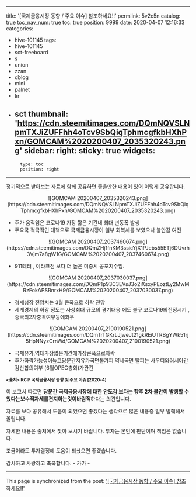 
---
title: '[국제금융시장 동향 / 주요 이슈]  참조하세요!!'
permlink: 5v2c5n
catalog: true
toc_nav_num: true
toc: true
position: 9999
date: 2020-04-07 12:16:33
categories:
- hive-101145
tags:
- hive-101145
- sct-freeboard
- s
- union
- zzan
- dblog
- mini
- palnet
- kr
- sct
thumbnail: 'https://cdn.steemitimages.com/DQmNQVSLNpmTXJiZUFFhh4oTcv9SbQiqTphmcgfkbHXhPxn/GOMCAM%2020200407_2035320243.png'
sidebar:
    right:
        sticky: true
widgets:
    -
        type: toc
        position: right
---


정기적으로 받아보는 자료에 함께 공유하면 좋을만한
내용이 있어 이렇게 공유합니다.  



<center>![GOMCAM 20200407_2035320243.png](https://cdn.steemitimages.com/DQmNQVSLNpmTXJiZUFFhh4oTcv9SbQiqTphmcgfkbHXhPxn/GOMCAM%2020200407_2035320243.png)</center>

- 주가 움직임은 코로나19 가장 짧은 기간내  최대 변동폭 발생
- 주요국 적극적인 대책으로 국제금융시장이 일부 회복세를 보였으나 불안감 여전


<center>![GOMCAM 20200407_2037460674.png](https://cdn.steemitimages.com/DQmZHj1fnKM3ssicYjX1PJebs55ETj6DUvrh3Vjm7a8gW1G/GOMCAM%2020200407_2037460674.png)</center>

- 911테러 ,  이라크전 보다 더 높은 미증시 공포지수임. 


<center>![GOMCAM 20200407_2037030037.png](https://cdn.steemitimages.com/DQmP1p93C3EVsJ3o2iXsxyPEoztLy2MwMRzFokAPSRnrxH9/GOMCAM%2020200407_2037030037.png)</center>

- 경제성장 전망치는 3월 큰폭으로 하락 전망 
- 세계경제의 하강 정도는 사상최대 규모의 경기대응 에도 불구 
    코로나19의진정시기 , 중국의2차충격여부등에좌우

<center>![GOMCAM 20200407_2100190521.png](https://cdn.steemitimages.com/DQmTrTGKrLJjweJt21gkREiUTRBgYWk51rj5HpNNyzCrnWd/GOMCAM%2020200407_2100190521.png)</center>

- 국제유가,역대가장짧은기간에가장큰폭으로하락
- 추가하락가능성이높고당분간저유가국면불가피
   약세국면 탈피는 사우디와러시아간감산합의여부
   (6월OPEC총회)가관건

<sub>**<출처> KCIF 국제금융시장 동향 및 주요 이슈 [2020-4]**</sub>


이 보고서 따르면 **당분간 국제금융시장에 대한 안도감 보다는 향후 2차 불안이 발생할 수 있다는보수적자세를견지하는것이바람직**하다는 의견입니다. 

자료를 보다 공유해서 도움이 되었으면 좋겠다는 생각으로
많은 내용중 일부 발췌해서 올립니다. 

자세한 내용은 출처에서 찿아 보시기 바랍니다. 
투자는 본인에 판단이며 책임은 없습니다. 

조금이라도 투자결정에 도움이 되셨으면 좋겠습니다. 

감사하고 사랑하고 축복합니다.  - 카카 -

- - -

This page is synchronized from the post: ['[국제금융시장 동향 / 주요 이슈]  참조하세요!!'](https://steemit.com/@kibumh/5v2c5n)
